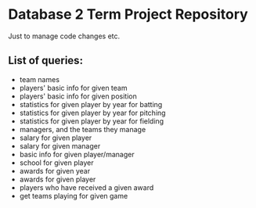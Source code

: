 # Database 2 Term Project Repository

Just to manage code changes etc.

## List of queries:

* team names
* players' basic info for given team
* players' basic info for given position
* statistics for given player by year for batting
* statistics for given player by year for pitching
* statistics for given player by year for fielding
* managers, and the teams they manage
* salary for given player
* salary for given manager
* basic info for given player/manager
* school for given player
* awards for given year
* awards for given player
* players who have received a given award
* get teams playing for given game
